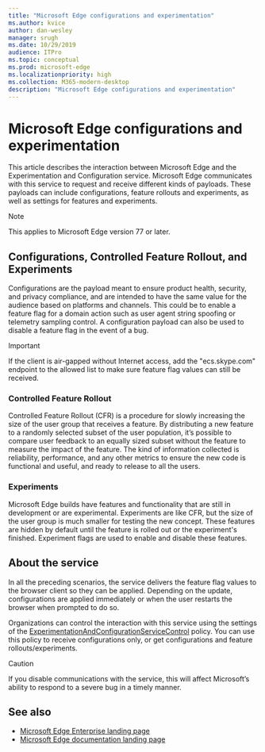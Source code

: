 ```yaml
---
title: "Microsoft Edge configurations and experimentation"
ms.author: kvice
author: dan-wesley
manager: srugh
ms.date: 10/29/2019
audience: ITPro
ms.topic: conceptual
ms.prod: microsoft-edge
ms.localizationpriority: high
ms.collection: M365-modern-desktop
description: "Microsoft Edge configurations and experimentation"
---
```


# Microsoft Edge configurations and experimentation

This article describes the interaction between Microsoft Edge and the Experimentation and Configuration service. Microsoft Edge communicates with this service to request and receive different kinds of payloads. These payloads can include configurations, feature rollouts and experiments, as well as settings for features and experiments.

> [!NOTE]
> This applies to Microsoft Edge version 77 or later.

## Configurations, Controlled Feature Rollout, and Experiments

Configurations are the payload meant to ensure product health, security, and privacy compliance, and are intended to have the same value for the audience based on platforms and channels. This could be to enable a feature flag for a domain action such as user agent string spoofing or telemetry sampling control. A configuration payload can also be used to disable a feature flag in the event of a bug.

> [!IMPORTANT]
> If the client is air-gapped without Internet access, add the "ecs.skype.com" endpoint to the allowed list to make sure feature flag values can still be received.

### Controlled Feature Rollout

Controlled Feature Rollout (CFR) is a procedure for slowly increasing the size of the user group that receives a feature. By distributing a new feature to a randomly selected subset of the user population, it’s possible to  compare user feedback to an equally sized  subset without the feature to measure the impact of the feature. The kind of information collected is reliability, performance, and any other metrics to ensure the new code is functional and useful, and ready to release to all the users.

### Experiments

Microsoft Edge builds have features and functionality that are still in development or are experimental. Experiments are like CFR, but the size of the user group is much smaller for testing the new concept.  These features are hidden by default until the feature is rolled out or the experiment's finished. Experiment flags are used to enable and disable these features.

## About the service

In all the preceding scenarios, the service delivers the feature flag values to the browser client so they can be applied. Depending on the update, configurations are applied immediately or when the user restarts the browser when prompted to do so.  

Organizations can control the interaction with this service using the settings of the [ExperimentationAndConfigurationServiceControl](https://docs.microsoft.com/DeployEdge/microsoft-edge-policies#experimentationandconfigurationservicecontrol) policy. You can use this policy to receive configurations only, or get configurations and feature rollouts/experiments.

> [!CAUTION]
> If you disable communications with the service, this will affect Microsoft’s ability to respond to a severe bug in a timely manner.

## See also

- [Microsoft Edge Enterprise landing page](https://www.microsoftedgeinsider.com/enterprise)
- [Microsoft Edge documentation landing page](https://docs.microsoft.com/DeployEdge/)
